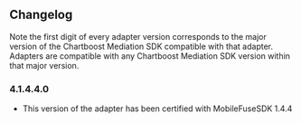 ## Changelog

Note the first digit of every adapter version corresponds to the major version of the Chartboost Mediation SDK compatible with that adapter. 
Adapters are compatible with any Chartboost Mediation SDK version within that major version.

### 4.1.4.4.0
- This version of the adapter has been certified with MobileFuseSDK 1.4.4
